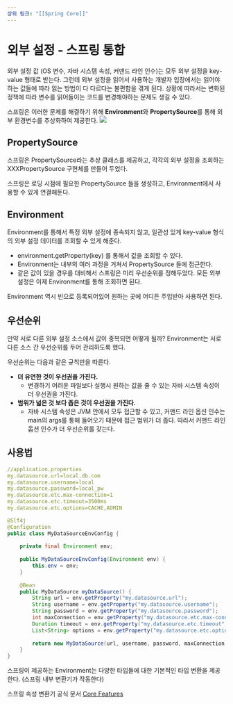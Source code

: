 ```yaml
---
상위 링크: "[[Spring Core]]"
---
```

# 외부 설정 - 스프링 통합
외부 설정 값 (OS 변수, 자바 시스템 속성, 커맨드 라인 인수)는 모두 외부 설정을 key-value 형태로 받는다. 그런데 외부 설정을 읽어서 사용하는 개발자 입장에서는 읽어야 하는 값들에 따라 읽는 방법이 다 다르다는 불편함을 겪게 된다. 상황에 따라서는 변화된 정책에 따라 변수를 읽어들이는 코드를 변경해야하는 문제도 생길 수 있다.

스프링은 이러한 문제를 해결하기 위해 **Environment**와 **PropertySource**를 통해 외부 환경변수를 추상화하여 제공한다.
![](https://i.imgur.com/Nif0h4Q.png)

## PropertySource
스프링은 PropertySource라는 추상 클래스를 제공하고, 각각의 외부 설정을 조회하는 XXXPropertySource 구현체를 만들어 두었다.

스프링은 로딩 시점에 필요한 PropertySource 들을 생성하고, Environment에서 사용할 수 있게 연결해둔다.

## Environment
Environment를 통해서 특정 외부 설정에 종속되지 않고, 일관성 있게 key-value 형식의 외부 설정 데이터를 조회할 수 있게 해준다.
* environment.getProperty(key) 를 통해서 값을 조회할 수 있다.
* Environment는 내부의 여러 과정을 거쳐서 PropertySource 들에 접근한다.
* 같은 값이 있을 경우를 대비해서 스프링은 미리 우선순위를 정해두었다.
모든 외부 설정은 이제 Environment를 통해 조회하면 된다.

Environment 역시 빈으로 등록되어있어 원하는 곳에 어디든 주입받아 사용하면 된다.

## 우선순위
만약 서로 다른 외부 설정 소스에서 값이 중복되면 어떻게 될까? Environment는 서로 다른 소스 간 우선순위를 두어 관리하도록 했다.

우선순위는 다음과 같은 규칙만을 따른다.
* **더 유연한 것이 우선권을 가진다.** 
	* 변경하기 어려운 파일보다 실행시 원하는 값을 줄 수 있는 자바 시스템 속성이 더 우선권을 가진다.
* **범위가 넓은 것 보다 좁은 것이 우선권을 가진다.** 
	* 자바 시스템 속성은 JVM 안에서 모두 접근할 수 있고, 커맨드 라인 옵션 인수는 main의 args를 통해 들어오기 때문에 접근 범위가 더 좁다. 따라서 커맨드 라인 옵션 인수가 더 우선순위를 갖는다.

## 사용법
```yml
//application.properties
my.datasource.url=local.db.com  
my.datasource.username=local  
my.datasource.password=local_pw  
my.datasource.etc.max-connection=1  
my.datasource.etc.timeout=3500ms  
my.datasource.etc.options=CACHE,ADMIN
```

```java
@Slf4j  
@Configuration  
public class MyDataSourceEnvConfig {  
  
    private final Environment env;  
  
    public MyDataSourceEnvConfig(Environment env) {  
        this.env = env;  
    }  
  
    @Bean  
    public MyDataSource myDataSource() {  
        String url = env.getProperty("my.datasource.url");  
        String username = env.getProperty("my.datasource.username");  
        String password = env.getProperty("my.datasource.password");  
        int maxConnection = env.getProperty("my.datasource.etc.max-connection", Integer.class);  
        Duration timeout = env.getProperty("my.datasource.etc.timeout", Duration.class);  
        List<String> options = env.getProperty("my.datasource.etc.options", List.class);  
  
        return new MyDataSource(url, username, password, maxConnection, timeout, options);  
    }  
}
```

스프링이 제공하는 Environment는 다양한 타입들에 대한 기본적인 타입 변환을 제공한다. (스프링 내부 변환기가 작동한다)

스프링 속성 변환기 공식 문서
[Core Features](https://docs.spring.io/spring-boot/docs/current/reference/html/features.html#features.external-config.typesafe-configuration-properties.conversion)

